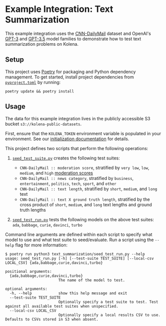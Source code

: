 # Example Integration: Text Summarization

This example integration uses the [CNN-DailyMail](https://paperswithcode.com/dataset/cnn-daily-mail-1) dataset and
OpenAI's [GPT-3](https://platform.openai.com/docs/models/gpt-3) and
[GPT-3.5](https://platform.openai.com/docs/models/gpt-3-5) model families to demonstrate how to test text summarization
problems on Kolena.

## Setup

This project uses [Poetry](https://python-poetry.org/) for packaging and Python dependency management. To get started,
install project dependencies from [`pyproject.toml`](./pyproject.toml) by running:

```shell
poetry update && poetry install
```

## Usage

The data for this example integration lives in the publicly accessible S3 bucket `s3://kolena-public-datasets`.

First, ensure that the `KOLENA_TOKEN` environment variable is populated in your environment. See our
[initialization documentation](https://docs.kolena.io/installing-kolena/#initialization) for details.

This project defines two scripts that perform the following operations:

1. [`seed_test_suite.py`](text_summarization/seed_test_suite.py) creates the following test suites:

    - `CNN-DailyMail :: moderation score`, stratified by `very low`, `low`, `medium`, and `high`
        [moderation scores](https://platform.openai.com/docs/guides/moderation/overview)
    - `CNN-DailyMail :: news category`, stratified by `business`, `entertainment`, `politics`, `tech`, `sport`, and `other`
    - `CNN-DailyMail :: text length`, stratified by `short`, `medium`, and `long` text
    - `CNN-DailyMail :: text X ground truth length`, stratified by the cross product of `short`, `medium`, and `long`
        text lengths and ground truth lengths

2. [`seed_test_run.py`](text_summarization/seed_test_run.py) tests the following models on the above test suites: `ada`,
  `babbage`, `curie`, `davinci`, `turbo`

Command line arguments are defined within each script to specify what model to use and what test suite to seed/evaluate.
Run a script using the `--help` flag for more information:

```shell
$ poetry run python3 text_summarization/seed_test_run.py --help
usage: seed_test_run.py [-h] [--test-suite TEST_SUITE] [--local-csv LOCAL_CSV] {ada,babbage,curie,davinci,turbo}

positional arguments:
  {ada,babbage,curie,davinci,turbo}
                        The name of the model to test.

optional arguments:
  -h, --help            show this help message and exit
  --test-suite TEST_SUITE
                        Optionally specify a test suite to test. Test against all available test suites when unspecified.
  --local-csv LOCAL_CSV
                        Optionally specify a local results CSV to use. Defaults to CSVs stored in S3 when absent.
```
